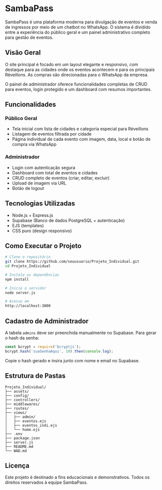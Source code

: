 # SambaPass

SambaPass é uma plataforma moderna para divulgação de eventos e venda de ingressos por meio de um chatbot no WhatsApp. O sistema é dividido entre a experiência do público geral e um painel administrativo completo para gestão de eventos.

## Visão Geral

O site principal é focado em um layout elegante e responsivo, com destaque para as cidades onde os eventos acontecem e para os principais Réveillons. As compras são direcionadas para o WhatsApp da empresa.

O painel de administrador oferece funcionalidades completas de CRUD para eventos, login protegido e um dashboard com resumos importantes.

## Funcionalidades

### Público Geral

* Tela inicial com lista de cidades e categoria especial para Réveillons
* Listagem de eventos filtrada por cidade
* Página individual de cada evento com imagem, data, local e botão de compra via WhatsApp

### Administrador

* Login com autenticação segura
* Dashboard com total de eventos e cidades
* CRUD completo de eventos (criar, editar, excluir)
* Upload de imagem via URL
* Botão de logout

## Tecnologias Utilizadas

* Node.js + Express.js
* Supabase (Banco de dados PostgreSQL + autenticação)
* EJS (templates)
* CSS puro (design responsivo)

## Como Executar o Projeto

```bash
# Clone o repositório
git clone https://github.com/seuusuario/Projeto_Individual.git
cd Projeto_Individual

# Instale as dependências
npm install

# Inicie o servidor
node server.js

# Acesse em
http://localhost:3000
```

## Cadastro de Administrador

A tabela `admins` deve ser preenchida manualmente no Supabase. Para gerar o hash da senha:

```js
const bcrypt = require('bcryptjs');
bcrypt.hash('suaSenhaAqui', 10).then(console.log);
```

Copie o hash gerado e insira junto com nome e email no Supabase.

## Estrutura de Pastas

```
Projeto_Individual/
├── assets/
├── config/
├── controllers/
├── middlewares/
├── routes/
├── views/
│   ├── admin/
│   ├── eventos.ejs
│   ├── eventos_indi.ejs
│   └── home.ejs
├── .env
├── package.json
├── server.js
├── README.md
└── WAD.md
```

## Licença

Este projeto é destinado a fins educacionais e demonstrativos. Todos os direitos reservados à equipe SambaPass.
